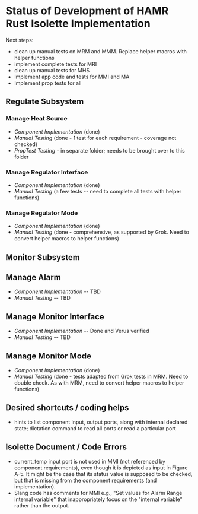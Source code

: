 # Status of Development of HAMR Rust Isolette Implementation

Next steps:
- clean up manual tests on MRM and MMM.  Replace helper macros with
  helper functions
- implement complete tests for MRI
- clean up manual tests for MHS  
- Implement app code and tests for MMI and MA
- Implement prop tests for all



## Regulate Subsystem

### Manage Heat Source 

- *Component Implementation* (done)
- *Manual Testing* (done - 1 test for each requirement - coverage not checked)
- *PropTest Testing* - in separate folder; needs to be brought over to
  this folder

### Manage Regulator Interface

- *Component Implementation* (done)
- *Manual Testing* (a few tests -- need to complete all tests with
  helper functions)

### Manage Regulator Mode

- *Component Implementation* (done)
- *Manual Testing* (done - comprehensive, as supported by Grok.  Need
  to convert helper macros to helper functions)

## Monitor Subsystem

## Manage Alarm

- *Component Implementation* -- TBD
- *Manual Testing* -- TBD

## Manage Monitor Interface

- *Component Implementation* -- Done and Verus verified
- *Manual Testing* -- TBD

## Manage Monitor Mode

- *Component Implementation* (done)
- *Manual Testing* (done - tests adapted from Grok tests in MRM.  Need
  to double check.  As with MRM, need to convert helper macros to
  helper functions)


## Desired shortcuts / coding helps

- hints to list component input, output ports, along with internal
  declared state; dictation command to read all ports or read a
  particular port 

## Isolette Document / Code Errors

- current_temp input port is not used in MMI (not referenced by
  component requirements), even though it is depicted as input in
  Figure A-5.  It might be the case that its status value is supposed
  to be checked, but that is missing from the component requirements
  (and implementation).
- Slang code has comments for MMI e.g., 
  "Set values for Alarm Range internal variable" that inappropriately
  focus on the "internal variable" rather than the output.





